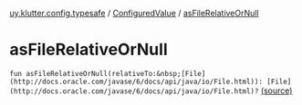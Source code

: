 [uy.klutter.config.typesafe](../index.md) / [ConfiguredValue](index.md) / [asFileRelativeOrNull](.)


# asFileRelativeOrNull
`fun asFileRelativeOrNull(relativeTo:&nbsp;[File](http://docs.oracle.com/javase/6/docs/api/java/io/File.html)): [File](http://docs.oracle.com/javase/6/docs/api/java/io/File.html)?` [(source)](https://github.com/kohesive/klutter/blob/master/config-typesafe-jdk6/src/main/kotlin/uy/klutter/config/typesafe/TypesafeConfig_Ext.kt#L43)



